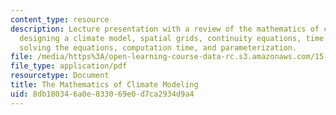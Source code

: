 ```yaml
---
content_type: resource
description: Lecture presentation with a review of the mathematics of climate analysis,
  designing a climate model, spatial grids, continuity equations, time steps and stability,
  solving the equations, computation time, and parameterization.
file: /media/https%3A/open-learning-course-data-rc.s3.amazonaws.com/15-023j-global-climate-change-economics-science-and-policy-spring-2008/8db180346a0e833069e0d7ca2934d9a4_lec3.pdf
file_type: application/pdf
resourcetype: Document
title: The Mathematics of Climate Modeling
uid: 8db18034-6a0e-8330-69e0-d7ca2934d9a4
---
```

